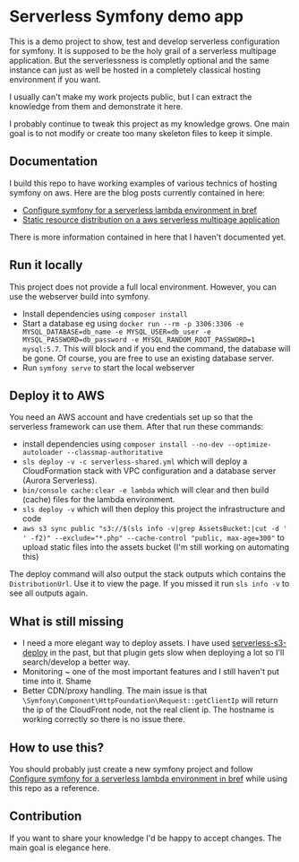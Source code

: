 Serverless Symfony demo app
===========================
This is a demo project to show, test and develop serverless configuration for symfony.
It is supposed to be the holy grail of a serverless multipage application.
But the serverlessness is completly optional and the same instance can just as well be hosted 
in a completely classical hosting environment if you want.

I usually can't make my work projects public, but I can extract the knowledge from them and demonstrate it here.

I probably continue to tweak this project as my knowledge grows.
One main goal is to not modify or create too many skeleton files to keep it simple.

Documentation
-------------
I build this repo to have working examples of various technics of hosting symfony on aws.
Here are the blog posts currently contained in here:

- [Configure symfony for a serverless lambda environment in bref](https://www.marco.zone/configure-symfony-for-serverless-lambda)
- [Static resource distribution on a aws serverless multipage application](https://www.marco.zone/asset-distribution-on-a-aws-serverless-multipage-application)

There is more information contained in here that I haven't documented yet.

Run it locally
--------------
This project does not provide a full local environment. However, you can use the webserver build into symfony.

- Install dependencies using `composer install`
- Start a database eg using `docker run --rm -p 3306:3306 -e MYSQL_DATABASE=db_name -e MYSQL_USER=db_user -e MYSQL_PASSWORD=db_password -e MYSQL_RANDOM_ROOT_PASSWORD=1 mysql:5.7`.
  This will block and if you end the command, the database will be gone. Of course, you are free to use an existing database server.
- Run `symfony serve` to start the local webserver

Deploy it to AWS
----------------
You need an AWS account and have credentials set up so that the serverless framework can use them.
After that run these commands:

- install dependencies using `composer install --no-dev --optimize-autoloader --classmap-authoritative` 
- `sls deploy -v -c serverless-shared.yml` which will deploy a CloudFormation stack with VPC configuration and a database server (Aurora Serverless).
- `bin/console cache:clear -e lambda` which will clear and then build (cache) files for the lambda environment.
- `sls deploy -v` which will then deploy this project the infrastructure and code
- `aws s3 sync public "s3://$(sls info -v|grep AssetsBucket:|cut -d ' ' -f2)" --exclude="*.php" --cache-control "public, max-age=300"`
  to upload static files into the assets bucket (I'm still working on automating this)

The deploy command will also output the stack outputs which contains the `DistributionUrl`. Use it to view the page.
If you missed it run `sls info -v` to see all outputs again.

What is still missing
---------------------
- I need a more elegant way to deploy assets.
  I have used [serverless-s3-deploy](https://github.com/funkybob/serverless-s3-deploy) in the past,
  but that plugin gets slow when deploying a lot so I'll search/develop a better way.
- Monitoring ~ one of the most important features and I still haven't put time into it. Shame
- Better CDN/proxy handling. The main issue is that `\Symfony\Component\HttpFoundation\Request::getClientIp`
  will return the ip of the CloudFront node, not the real client ip.
  The hostname is working correctly so there is no issue there.
  
How to use this?
----------------
You should probably just create a new symfony project and follow
[Configure symfony for a serverless lambda environment in bref](https://www.marco.zone/configure-symfony-for-serverless-lambda)
while using this repo as a reference.

Contribution
------------
If you want to share your knowledge I'd be happy to accept changes.
The main goal is elegance here. 
